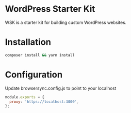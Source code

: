 # WordPress Starter Kit

WSK is a starter kit for building custom WordPress websites.

# Installation

```bash
composer install && yarn install
```

# Configuration
Update browsersync.config.js to point to your localhost

```js
module.exports = {
  proxy: 'https://localhost:3000',
};
```

